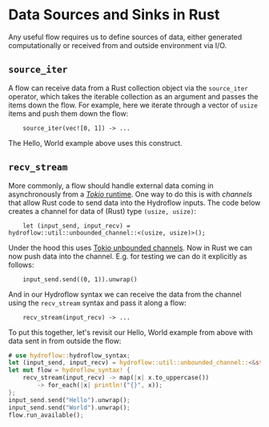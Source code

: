 # Data Sources and Sinks in Rust
Any useful flow requires us to define sources of data, either generated computationally or received from 
and outside environment via I/O.

## `source_iter`
A flow can receive data from a Rust collection object via the `source_iter` operator, which takes the 
iterable collection as an argument and passes the items down the flow. 
For example, here we iterate through a vector of `usize` items and push them down the flow:
```rust,ignore
    source_iter(vec![0, 1]) -> ...
```
The Hello, World example above uses this construct.

## `recv_stream`
More commonly, a flow should handle external data coming in asynchronously from a [_Tokio_ runtime](https://tokio.rs/tokio/tutorial).
One way to do this is with _channels_ that allow Rust code to send data into the Hydroflow inputs.
The code below creates a channel for data of (Rust) type `(usize, usize)`:
```rust,ignore
    let (input_send, input_recv) = hydroflow::util::unbounded_channel::<(usize, usize)>();
```
Under the hood this uses [Tokio unbounded channels](https://docs.rs/tokio/latest/tokio/sync/mpsc/fn.unbounded_channel.html).
Now in Rust we can now push data into the channel. E.g. for testing we can do
it explicitly as follows:
```rust,ignore
    input_send.send((0, 1)).unwrap()
```
And in our Hydroflow syntax we can receive the data from the channel using the `recv_stream` syntax and
pass it along a flow:
```rust,ignore
    recv_stream(input_recv) -> ...
```

To put this together, let's revisit our Hello, World example from above with data sent 
in from outside the flow:
```rust
# use hydroflow::hydroflow_syntax;
let (input_send, input_recv) = hydroflow::util::unbounded_channel::<&str>();
let mut flow = hydroflow_syntax! {
    recv_stream(input_recv) -> map(|x| x.to_uppercase())
        -> for_each(|x| println!("{}", x));
};
input_send.send("Hello").unwrap();
input_send.send("World").unwrap();
flow.run_available();
```
